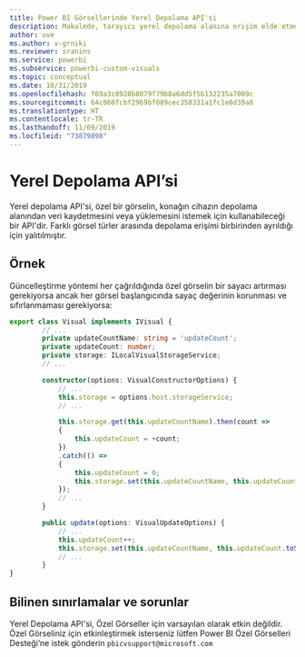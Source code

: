 ```yaml
---
title: Power BI Görsellerinde Yerel Depolama API'si
description: Makalede, tarayıcı yerel depolama alanına erişim elde etmek için Power BI Görselleri API'sinin nasıl kullanılacağı açıklanmaktadır
author: uve
ms.author: v-grniki
ms.reviewer: sranins
ms.service: powerbi
ms.subservice: powerbi-custom-visuals
ms.topic: conceptual
ms.date: 10/31/2019
ms.openlocfilehash: f69a3c8928b8079f79b8a6dd5f5b132235a7089c
ms.sourcegitcommit: 64c860fcbf2969bf089cec358331a1fc1e0d39a8
ms.translationtype: HT
ms.contentlocale: tr-TR
ms.lasthandoff: 11/09/2019
ms.locfileid: "73879898"
---
```

# <a name="local-storage-api"></a>Yerel Depolama API’si

Yerel depolama API'si, özel bir görselin, konağın cihazın depolama alanından veri kaydetmesini veya yüklemesini istemek için kullanabileceği bir API'dir. Farklı görsel türler arasında depolama erişimi birbirinden ayrıldığı için yalıtılmıştır.

## <a name="sample"></a>Örnek

Güncelleştirme yöntemi her çağrıldığında özel görselin bir sayacı artırması gerekiyorsa ancak her görsel başlangıcında sayaç değerinin korunması ve sıfırlanmaması gerekiyorsa:

```typescript
export class Visual implements IVisual {
        // ...
        private updateCountName: string = 'updateCount';
        private updateCount: number;
        private storage: ILocalVisualStorageService;
        // ...

        constructor(options: VisualConstructorOptions) {
            // ...
            this.storage = options.host.storageService;
            // ...

            this.storage.get(this.updateCountName).then(count =>
            {
                this.updateCount = +count;
            })
            .catch(() =>
            {
                this.updateCount = 0;
                this.storage.set(this.updateCountName, this.updateCount.toString());
            });
            // ...
        }

        public update(options: VisualUpdateOptions) {
            // ...
            this.updateCount++;
            this.storage.set(this.updateCountName, this.updateCount.toString());
            // ...
        }
}
```

## <a name="known-limitations-and-issues"></a>Bilinen sınırlamalar ve sorunlar

Yerel Depolama API'si, Özel Görseller için varsayılan olarak etkin değildir. Özel Görseliniz için etkinleştirmek isterseniz lütfen Power BI Özel Görselleri Desteği’ne istek gönderin `pbicvsupport@microsoft.com`
